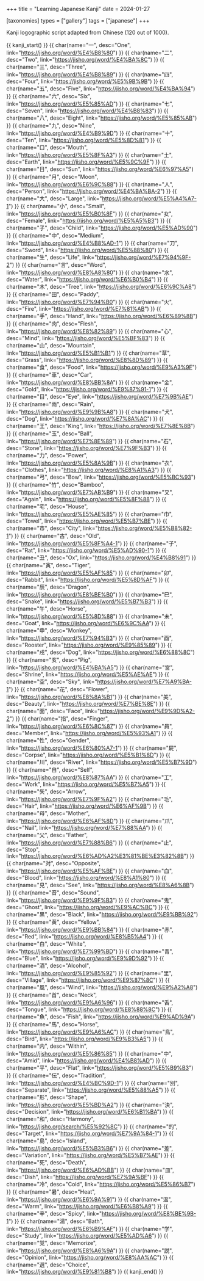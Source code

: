 +++
title = "Learning Japanese Kanji"
date = 2024-01-27

[taxonomies]
types = ["gallery"]
tags = ["japanese"]
+++

Kanji logographic script adapted from Chinese (120 out of 1000).

<!-- more -->

{{ kanji_start() }}
{{ char(name="一", desc="One", link="https://jisho.org/word/%E4%B8%80") }}
{{ char(name="二", desc="Two", link="https://jisho.org/word/%E4%BA%8C") }}
{{ char(name="三", desc="Three", link="https://jisho.org/word/%E4%B8%89") }}
{{ char(name="四", desc="Four", link="https://jisho.org/word/%E5%9B%9B") }}
{{ char(name="五", desc="Five", link="https://jisho.org/word/%E4%BA%94") }}
{{ char(name="六", desc="Six", link="https://jisho.org/word/%E5%85%AD") }}
{{ char(name="七", desc="Seven", link="https://jisho.org/word/%E4%B8%83") }}
{{ char(name="八", desc="Eight", link="https://jisho.org/word/%E5%85%AB") }}
{{ char(name="九", desc="Nine", link="https://jisho.org/word/%E4%B9%9D") }}
{{ char(name="十", desc="Ten", link="https://jisho.org/word/%E5%8D%81") }}
{{ char(name="口", desc="Mouth", link="https://jisho.org/word/%E5%8F%A3") }}
{{ char(name="土", desc="Earth", link="https://jisho.org/word/%E5%9C%9F") }}
{{ char(name="日", desc="Sun", link="https://jisho.org/word/%E6%97%A5") }}
{{ char(name="月", desc="Moon", link="https://jisho.org/word/%E6%9C%88") }}
{{ char(name="人", desc="Person", link="https://jisho.org/word/%E4%BA%BA-2") }}
{{ char(name="大", desc="Large", link="https://jisho.org/word/%E5%A4%A7-1") }}
{{ char(name="小", desc="Small", link="https://jisho.org/word/%E5%B0%8F") }}
{{ char(name="女", desc="Female", link="https://jisho.org/word/%E5%A5%B3") }}
{{ char(name="子", desc="Child", link="https://jisho.org/word/%E5%AD%90") }}
{{ char(name="中", desc="Medium", link="https://jisho.org/word/%E4%B8%AD-1") }}
{{ char(name="刀", desc="Sword", link="https://jisho.org/word/%E5%88%80") }}
{{ char(name="生", desc="Life", link="https://jisho.org/word/%E7%94%9F-2") }}
{{ char(name="言", desc="Word", link="https://jisho.org/word/%E8%A8%80") }}
{{ char(name="水", desc="Water", link="https://jisho.org/word/%E6%B0%B4") }}
{{ char(name="木", desc="Tree", link="https://jisho.org/word/%E6%9C%A8") }}
{{ char(name="田", desc="Paddy", link="https://jisho.org/word/%E7%94%B0") }}
{{ char(name="火", desc="Fire", link="https://jisho.org/word/%E7%81%AB") }}
{{ char(name="手", desc="Hand", link="https://jisho.org/word/%E6%89%8B") }}
{{ char(name="肉", desc="Flesh", link="https://jisho.org/word/%E8%82%89") }}
{{ char(name="心", desc="Mind", link="https://jisho.org/word/%E5%BF%83") }}
{{ char(name="山", desc="Mountain", link="https://jisho.org/word/%E5%B1%B1") }}
{{ char(name="草", desc="Grass", link="https://jisho.org/word/%E8%8D%89") }}
{{ char(name="食", desc="Food", link="https://jisho.org/word/%E9%A3%9F") }}
{{ char(name="車", desc="Car", link="https://jisho.org/word/%E8%BB%8A") }}
{{ char(name="金", desc="Gold", link="https://jisho.org/word/%E9%87%91-1") }}
{{ char(name="目", desc="Eye", link="https://jisho.org/word/%E7%9B%AE") }}
{{ char(name="雨", desc="Rain", link="https://jisho.org/word/%E9%9B%A8") }}
{{ char(name="犬", desc="Dog", link="https://jisho.org/word/%E7%8A%AC") }}
{{ char(name="王", desc="King", link="https://jisho.org/word/%E7%8E%8B") }}
{{ char(name="玉", desc="Ball", link="https://jisho.org/word/%E7%8E%89") }}
{{ char(name="石", desc="Stone", link="https://jisho.org/word/%E7%9F%B3") }}
{{ char(name="力", desc="Power", link="https://jisho.org/word/%E5%8A%9B") }}
{{ char(name="衣", desc="Clothes", link="https://jisho.org/word/%E8%A1%A3") }}
{{ char(name="弓", desc="Bow", link="https://jisho.org/word/%E5%BC%93") }}
{{ char(name="竹", desc="Bamboo", link="https://jisho.org/word/%E7%AB%B9") }}
{{ char(name="又", desc="Again", link="https://jisho.org/word/%E5%8F%88") }}
{{ char(name="宅", desc="House", link="https://jisho.org/word/%E5%AE%85") }}
{{ char(name="巾", desc="Towel", link="https://jisho.org/word/%E5%B7%BE") }}
{{ char(name="市", desc="City", link="https://jisho.org/word/%E5%B8%82-1") }}
{{ char(name="古", desc="Old", link="https://jisho.org/word/%E5%8F%A4-1") }}
{{ char(name="子", desc="Rat", link="https://jisho.org/word/%E5%AD%90-1") }}
{{ char(name="丑", desc="Ox", link="https://jisho.org/word/%E4%B8%91") }}
{{ char(name="寅", desc="Tiger", link="https://jisho.org/word/%E5%AF%85") }}
{{ char(name="卯", desc="Rabbit", link="https://jisho.org/word/%E5%8D%AF") }}
{{ char(name="辰", desc="Dragon", link="https://jisho.org/word/%E8%BE%B0") }}
{{ char(name="巳", desc="Snake", link="https://jisho.org/word/%E5%B7%B3") }}
{{ char(name="午", desc="Horse", link="https://jisho.org/word/%E5%8D%88") }}
{{ char(name="未", desc="Goat", link="https://jisho.org/word/%E6%9C%AA") }}
{{ char(name="申", desc="Monkey", link="https://jisho.org/word/%E7%94%B3") }}
{{ char(name="酉", desc="Rooster", link="https://jisho.org/word/%E9%85%89") }}
{{ char(name="戌", desc="Dog", link="https://jisho.org/word/%E6%88%8C") }}
{{ char(name="亥", desc="Pig", link="https://jisho.org/word/%E4%BA%A5") }}
{{ char(name="宮", desc="Shrine", link="https://jisho.org/word/%E5%AE%AE") }}
{{ char(name="空", desc="Sky", link="https://jisho.org/word/%E7%A9%BA-1") }}
{{ char(name="花", desc="Flower", link="https://jisho.org/word/%E8%8A%B1") }}
{{ char(name="美", desc="Beauty", link="https://jisho.org/word/%E7%BE%8E") }}
{{ char(name="面", desc="Face", link="https://jisho.org/word/%E9%9D%A2-2") }}
{{ char(name="指", desc="Finger", link="https://jisho.org/word/%E6%8C%87") }}
{{ char(name="員", desc="Member", link="https://jisho.org/word/%E5%93%A1") }}
{{ char(name="性", desc="Gender", link="https://jisho.org/word/%E6%80%A7-1") }}
{{ char(name="屍", desc="Corpse", link="https://jisho.org/word/%E5%B1%8D") }}
{{ char(name="川", desc="River", link="https://jisho.org/word/%E5%B7%9D") }}
{{ char(name="自", desc="Self", link="https://jisho.org/word/%E8%87%AA") }}
{{ char(name="工", desc="Work", link="https://jisho.org/word/%E5%B7%A5") }}
{{ char(name="矢", desc="Arrow", link="https://jisho.org/word/%E7%9F%A2") }}
{{ char(name="毛", desc="Hair", link="https://jisho.org/word/%E6%AF%9B") }}
{{ char(name="母", desc="Mother", link="https://jisho.org/word/%E6%AF%8D") }}
{{ char(name="爪", desc="Nail", link="https://jisho.org/word/%E7%88%AA") }}
{{ char(name="父", desc="Father", link="https://jisho.org/word/%E7%88%B6") }}
{{ char(name="止", desc="Stop", link="https://jisho.org/word/%E6%AD%A2%E3%81%BE%E3%82%8B") }}
{{ char(name="対", desc="Opposite", link="https://jisho.org/word/%E5%AF%BE") }}
{{ char(name="血", desc="Blood", link="https://jisho.org/word/%E8%A1%80") }}
{{ char(name="見", desc="See", link="https://jisho.org/word/%E8%A6%8B") }}
{{ char(name="音", desc="Sound", link="https://jisho.org/word/%E9%9F%B3") }}
{{ char(name="鬼", desc="Ghost", link="https://jisho.org/word/%E9%AC%BC") }}
{{ char(name="黒", desc="Black", link="https://jisho.org/word/%E9%BB%92") }}
{{ char(name="黄", desc="Yellow", link="https://jisho.org/word/%E9%BB%84") }}
{{ char(name="赤", desc="Red", link="https://jisho.org/word/%E8%B5%A4") }}
{{ char(name="白", desc="White", link="https://jisho.org/word/%E7%99%BD") }}
{{ char(name="青", desc="Blue", link="https://jisho.org/word/%E9%9D%92") }}
{{ char(name="酒", desc="Alcohol", link="https://jisho.org/word/%E9%85%92") }}
{{ char(name="里", desc="Village", link="https://jisho.org/word/%E9%87%8C") }}
{{ char(name="風", desc="Wind", link="https://jisho.org/word/%E9%A2%A8") }}
{{ char(name="首", desc="Neck", link="https://jisho.org/word/%E9%A6%96") }}
{{ char(name="舌", desc="Tongue", link="https://jisho.org/word/%E8%88%8C") }}
{{ char(name="魚", desc="Fish", link="https://jisho.org/word/%E9%AD%9A") }}
{{ char(name="馬", desc="Horse", link="https://jisho.org/word/%E9%A6%AC") }}
{{ char(name="鳥", desc="Bird", link="https://jisho.org/word/%E9%B3%A5") }}
{{ char(name="内", desc="Within", link="https://jisho.org/word/%E5%86%85") }}
{{ char(name="中", desc="Amid", link="https://jisho.org/word/%E4%B8%AD") }}
{{ char(name="平", desc="Flat", link="https://jisho.org/word/%E5%B9%B3") }}
{{ char(name="伝", desc="Tradition", link="https://jisho.org/word/%E4%BC%9D-1") }}
{{ char(name="別", desc="Separate", link="https://jisho.org/word/%E5%88%A5") }}
{{ char(name="形", desc="Shape", link="https://jisho.org/word/%E5%BD%A2") }}
{{ char(name="決", desc="Decision", link="https://jisho.org/word/%E6%B1%BA") }}
{{ char(name="和", desc="Harmony", link="https://jisho.org/search/%E5%92%8C") }}
{{ char(name="的", desc="Target", link="https://jisho.org/word/%E7%9A%84-1") }}
{{ char(name="島", desc="Island", link="https://jisho.org/word/%E5%B3%B6") }}
{{ char(name="差", desc="Variation", link="https://jisho.org/word/%E5%B7%AE") }}
{{ char(name="死", desc="Death", link="https://jisho.org/word/%E6%AD%BB") }}
{{ char(name="皿", desc="Dish", link="https://jisho.org/word/%E7%9A%BF") }}
{{ char(name="冷", desc="Cold", link="https://jisho.org/word/%E5%86%B7") }}
{{ char(name="暑", desc="Heat", link="https://jisho.org/word/%E6%9A%91") }}
{{ char(name="温", desc="Warm", link="https://jisho.org/word/%E6%B8%A9") }}
{{ char(name="辛", desc="Spicy", link="https://jisho.org/word/%E8%BE%9B-1") }}
{{ char(name="湯", desc="Bath", link="https://jisho.org/word/%E6%B9%AF") }}
{{ char(name="学", desc="Study", link="https://jisho.org/word/%E5%AD%A6") }}
{{ char(name="覚", desc="Memorize", link="https://jisho.org/word/%E8%A6%9A") }}
{{ char(name="説", desc="Opinion", link="https://jisho.org/word/%E8%AA%AC") }}
{{ char(name="選", desc="Choice", link="https://jisho.org/word/%E9%81%B8") }}
{{ kanji_end() }}
